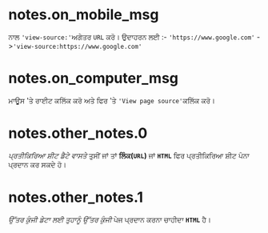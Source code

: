 # notes.on_mobile_msg

ਨਾਲ `'view-source:'`ਅਗੇਤਰ `URL` ਕਰੋ। ਉਦਾਹਰਨ ਲਈ :- `'https://www.google.com'` - >`'view-source:https://www.google.com'`

# notes.on_computer_msg

ਮਾਊਸ 'ਤੇ ਰਾਈਟ ਕਲਿੱਕ ਕਰੋ ਅਤੇ ਫਿਰ 'ਤੇ `'View page source'`ਕਲਿੱਕ ਕਰੋ।

# notes.other_notes.0

_ਪ੍ਰਤੀਕਿਰਿਆ ਸ਼ੀਟ ਡੈਟੇ ਵਾਸਤੇ_ ਤੁਸੀਂ ਜਾਂ ਤਾਂ **ਲਿੰਕ(`URL`)** ਜਾਂ **`HTML`** ਫਿਰ ਪ੍ਰਤੀਕਿਰਿਆ ਸ਼ੀਟ ਪੰਨਾ ਪ੍ਰਦਾਨ ਕਰ ਸਕਦੇ ਹੋ।

# notes.other_notes.1

_ਉੱਤਰ ਕੁੰਜੀ ਡੇਟਾ ਲਈ ਤੁਹਾਨੂੰ ਉੱਤਰ ਕੁੰਜੀ_ ਪੇਜ ਪ੍ਰਦਾਨ ਕਰਨਾ ਚਾਹੀਦਾ **`HTML`** ਹੈ।
